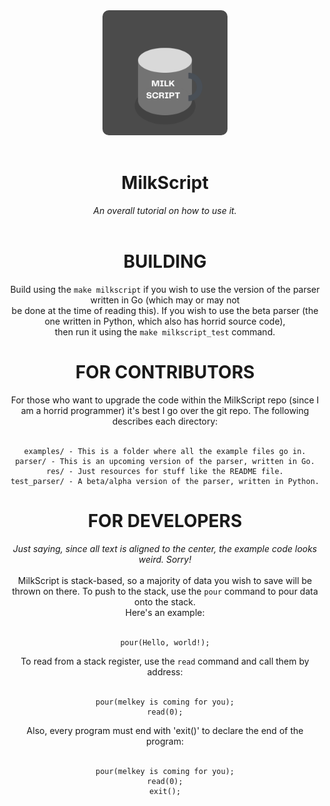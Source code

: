 <div align="center">
<img src="res/MILK%20SCRIPT.png" width=200 height=200 alt="milkscript logo" style="border-radius: 10px;">
<br><br>
<h1>MilkScript</h1>
<i>An overall tutorial on how to use it.</i>
<br><br>
<h1>BUILDING</h1>
Build using the <code>make milkscript</code> if you wish to use
the version of the parser written in Go (which may or may not<br>
be done at the time of reading this). If you wish to use the beta
parser (the one written in Python, which also has horrid source code),<br>
then run it using the <code>make milkscript_test</code> command.
<h1>FOR CONTRIBUTORS</h1>
For those who want to upgrade the code within the
MilkScript repo (since I am a horrid programmer)
it's best I go over the git repo. The following
describes each directory:<br><br>


    examples/ - This is a folder where all the example files go in.
    parser/ - This is an upcoming version of the parser, written in Go.
    res/ - Just resources for stuff like the README file.
    test_parser/ - A beta/alpha version of the parser, written in Python.


<h1>FOR DEVELOPERS</h1>
<i>Just saying, since all text is aligned to the center, the example code looks weird. Sorry!</i><br><br>
MilkScript is stack-based, so a majority
of data you wish to save will be thrown
on there. To push to the stack, use the
<code>pour</code> command to pour data
onto the stack.<br>Here's an example:<br><br>


    pour(Hello, world!);


To read from a stack register, use the <code>read</code>
command and call them by address:<br><br>


    pour(melkey is coming for you);
    read(0);


Also, every program must end with 'exit()' to declare the
end of the program:<br><br>


    pour(melkey is coming for you);
    read(0);
    exit();


</div>
